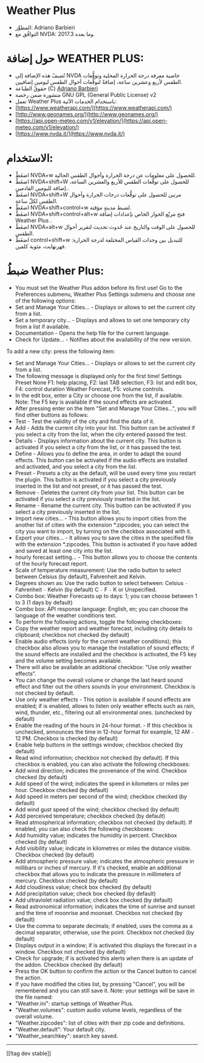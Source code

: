 # Weather Plus #

* المطوِّر: Adriano Barbieri
* التوافُق مع NVDA: 2017.3 وما بعده.

# حول إضافة WEATHER PLUS: #

* تُضيفُ هذه الإضافة إلى NVDA خاصية معرفة درجة الحرارة المحلية وتوقُّعات الطقس لأربع وعشرين ساعة، إضافةً لتوقُّعات أحوال الطقس ليومين إضافيين.
* حقوقُ الطباعة  (C) [Adriano Barbieri](mailto:adrianobarb@yahoo.it)
* منشورة ضمن رخصة GNU GPL (General Public License) v2
* تعمل Weather Plus باستخدام الخدمات الآتية:
* [https://www.weatherapi.com/](https://www.weatherapi.com/)
* [http://www.geonames.org/](http://www.geonames.org/)
* [https://api.open-meteo.com/v1/elevation/](https://api.open-meteo.com/v1/elevation/)
* [https://www.nvda.it/](https://www.nvda.it/)

# الاستخدام: #

* اضغَطْ NVDA+w للحصول على معلومات عن درجة الحرارة وأحوال الطقس الحالية.
* اضغَطْ NVDA+shift+W للحصول على توقُّعات الطقس للأربع والعشرين الساعة، إضافة لليومين القادمين..
* اضغَطْ NVDA+shift+W مرتين للحصول على توقُّعات درجات الحرارة وأحوال الطقس لكلّ ساعة.
* اضغَطْ NVDA+shift+control+w لضبط مدينةٍ مؤقتة.
* اضغَطْ NVDA+shift+control+alt+w فتح مربّع الحوار الخاص بإعدادات إضافة Weather Plus .
* اضغَطْ NVDA+alt+w للحصول على الوقت والتاريخ عند حُدوث تحديث لتقرير أحوال الطقس.
* اضغَطْ control+shift+w للتبديل بين وحدات القياس المختلفة لدرجة الحرارة: فهرنهايت، مئوية كلفين.

# ضبطُ Weather Plus: #

* You must set the Weather Plus addon before its first use! Go to the Preferences submenu, Weather Plus Settings submenu and choose one of the following options:
 * Set and Manage Your Cities... - Displays or allows to set the current city from a list.
 * Set a temporary city... - Displays and allows to set one temporary city from a list if available.
 * Documentation - Opens the help file for the current language.
 * Check for Update... - Notifies about the availability of the new version.

To add a new city: press the following item:

* Set and Manage Your Cities... - Displays or allows to set the current city from a list.
* The following message is displayed only for the first time! Settings Preset None F1: help placing, F2: last TAB selection, F3: list and edit box, F4: control duration Weather Forecast, F5: volume controls.
* In the edit box, enter a City or choose one from the list, if available. Note: The F5 key is available if the sound effects are activated.
* After pressing enter on the item "Set and Manage Your Cities...", you will find other buttons as follows:
* Test - Test the validity of the city and find the data of it.
* Add - Adds the current city into your list. This button can be activated if you select a city from the list, when the city entered passed the test.
* Details - Displays information about the current city. This button is activated if you select a city from the list, or it has passed the test.
* Define - Allows you to define the area, in order to adapt the sound effects. This button can be activated if the audio effects are installed and activated, and you select a city from the list.
* Preset - Presets a city as the default, will be used every time you restart the plugin. This button is activated if you select a city previously inserted in the list and not preset, or it has passed the test.
* Remove - Deletes the current city from your list. This button can be activated if you select a city previously inserted in the list.
* Rename - Rename the current city. This button can be activated if you select a city previously inserted in the list.
* Import new cities... - This button allows you to import cities from the another list of cities with the extension *.zipcodes; you can select the city you want to import, by turning on the checkbox associated with it.
* Export your cities... - It allows you to save the cities in the specified file with the extension *.zipcodes. This button is activated if you have added and saved at least one city into the list.
* hourly forecast setting... - This button allows you to choose the contents of the hourly forecast report.
* Scale of temperature measurement: Use the radio button to select between Celsius (by default), Fahrenheit and Kelvin.
* Degrees shown as: Use the radio button to select between: Celsius `-` Fahrenheit `-` Kelvin (by default) C `-` F `-` K or Unspecified.
* Combo box: Weather Forecasts up to days: 1; you can choose between 1 to 3 (1 days by default)
* Combo box: API response language: English, en; you can choose the language of the weather conditions text.
* To perform the following actions, toggle the following checkboxes:
* Copy the weather report and weather forecast, including city details to clipboard; checkbox not checked (by default)
* Enable audio effects (only for the current weather conditions); this checkbox also allows you to manage the installation of sound effects; if the sound effects are installed and the checkbox is activated, the F5 key and the volume setting becomes available.
* There will also be available an additional checkbox: "Use only weather effects".
* You can change the overall volume or change the last heard sound effect and filter out the others sounds in your environment. Checkbox is not checked by default.
* Use only weather effects - This option is available if sound effects are enabled; if is enabled, allows to listen only weather effects such as rain, wind, thunder, etc., filtering out all environmental ones. (unchecked by default)
* Enable the reading of the hours in 24-hour format. - If this checkbox is unchecked, announces the time in 12-hour format for example, 12 AM `-` 12 PM. Checkbox is checked (by default)
* Enable help buttons in the settings window; checkbox checked (by default)
* Read wind information; checkbox not checked (by default). If this checkbox is enabled, you can also activate the following checkboxes:
* Add wind direction; indicates the provenance of the wind. Checkbox checked (by default)
* Add speed of the wind; indicates the speed in kilometers or miles per hour. Checkbox checked (by default)
* Add speed in meters per second of the wind; checkbox checked (by default)
* Add wind gust speed of the wind; checkbox checked (by default)
* Add perceived temperature; checkbox checked (by default)
* Read atmospherical information; checkbox not checked (by default). If enabled, you can also check the following checkboxes:
* Add humidity value; indicates the humidity in percent. Checkbox checked (by default)
* Add visibility value; indicate in kilometres or miles the distance visible. Checkbox checked (by default)
* Add atmospheric pressure value; indicates the atmospheric pressure in millibars or inches of mercury. If it's checked, enable an additional checkbox that allows you to indicate the pressure in millimeters of mercury. Checkbox checked (by default)
* Add cloudiness value; check box checked (by default)
* Add precipitation value; check box checked (by default)
* Add ultraviolet radiation value; check box checked (by default)
* Read astronomical information; indicates the time of sunrise and sunset and the time of moonrise and moonset. Checkbox not checked (by default)
* Use the comma to separate decimals; if enabled, uses the comma as a decimal separator, otherwise, use the point. Checkbox not checked (by default)
* Displays output in a window; if is activated this displays the forecast in a window. Checkbox not checked (by default)
* Check for upgrade; if is activated this alerts when there is an update of the addon. Checkbox checked (by default)
* Press the OK button to confirm the action or the Cancel button to cancel the action.
* If you have modified the cities list, by pressing "Cancel", you will be remembered and you can still save it. Note: your settings will be save in the file named:
* "Weather.ini": startup settings of Weather Plus.
* "Weather.volumes": custom audio volume levels, regardless of the overall volume.
* "Weather.zipcodes": list of cities with their zip code and definitions.
* "Weather.default": Your default city.
* "Weather_searchkey": search key saved.

--------------------------------------------------------------------------------

[[!tag dev stable]]


